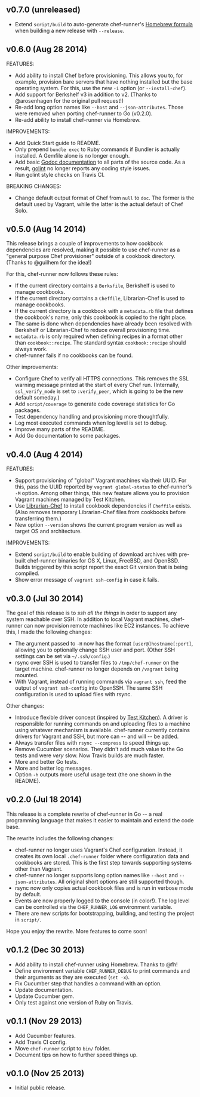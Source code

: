 ## v0.7.0 (unreleased)

* Extend `script/build` to auto-generate chef-runner's [Homebrew formula] when
  building a new release with `--release`.

[Homebrew formula]: https://github.com/mlafeldt/homebrew-formulas/blob/master/Formula/chef-runner.rb

## v0.6.0 (Aug 28 2014)

FEATURES:

* Add ability to install Chef before provisioning. This allows you to, for
  example, provision bare servers that have nothing installed but the base
  operating system. For this, use the new `-i` option (or `--install-chef`).
* Add support for Berkshelf v3 in addition to v2. (Thanks to @arosenhagen for
  the original pull request!)
* Re-add long option names like `--host` and `--json-attributes`. Those were
  removed when porting chef-runner to Go (v0.2.0).
* Re-add ability to install chef-runner via Homebrew.

IMPROVEMENTS:

* Add Quick Start guide to README.
* Only prepend `bundle exec` to Ruby commands if Bundler is actually installed.
  A Gemfile alone is no longer enough.
* Add basic [Godoc documentation] to all parts of the source code. As a result,
  [golint] no longer reports any coding style issues.
* Run golint style checks on Travis CI.

BREAKING CHANGES:

* Change default output format of Chef from `null` to `doc`. The former is the
  default used by Vagrant, while the latter is the actual default of Chef Solo.

[Godoc documentation]: https://godoc.org/github.com/mlafeldt/chef-runner
[golint]: https://github.com/golang/lint

## v0.5.0 (Aug 14 2014)

This release brings a couple of improvements to how cookbook dependencies are
resolved, making it possible to use chef-runner as a "general purpose Chef
provisioner" outside of a cookbook directory. (Thanks to @guilhem for the idea!)

For this, chef-runner now follows these rules:

* If the current directory contains a `Berksfile`, Berkshelf is used to manage
  cookbooks.
* If the current directory contains a `Cheffile`, Librarian-Chef is used to
  manage cookbooks.
* If the current directory is a cookbook with a `metadata.rb` file that defines
  the cookbook's name, only this cookbook is copied to the right place.
* The same is done when dependencies have already been resolved with Berkshelf
  or Librarian-Chef to reduce overall provisioning time.
* `metadata.rb` is only required when defining recipes in a format other than
  `cookbook::recipe`. The standard syntax `cookbook::recipe` should always work.
* chef-runner fails if no cookbooks can be found.

Other improvements:

* Configure Chef to verify all HTTPS connections. This removes the SSL warning
  message printed at the start of every Chef run. (Internally, `ssl_verify_mode`
  is set to `:verify_peer`, which is going to be the new default someday.)
* Add `script/coverage` to generate code coverage statistics for Go packages.
* Test dependency handling and provisioning more thoughtfully.
* Log most executed commands when log level is set to debug.
* Improve many parts of the README.
* Add Go documentation to some packages.

## v0.4.0 (Aug 4 2014)

FEATURES:

* Support provisioning of "global" Vagrant machines via their UUID. For this,
  pass the UUID reported by `vagrant global-status` to chef-runner's `-M`
  option. Among other things, this new feature allows you to provision Vagrant
  machines managed by Test Kitchen.
* Use [Librarian-Chef] to install cookbook dependencies if `Cheffile` exists.
  (Also removes temporary Librarian-Chef files from cookbooks before
  transferring them.)
* New option `--version` shows the current program version as well as target OS
  and architecture.

IMPROVEMENTS:

* Extend `script/build` to enable building of download archives with pre-built
  chef-runner binaries for OS X, Linux, FreeBSD, and OpenBSD. Builds triggered
  by this script report the exact Git version that is being compiled.
* Show error message of `vagrant ssh-config` in case it fails.

[Librarian-Chef]: https://github.com/applicationsonline/librarian-chef

## v0.3.0 (Jul 30 2014)

The goal of this release is to *ssh all the things* in order to support any
system reachable over SSH. In addition to local Vagrant machines, chef-runner
can now provision remote machines like EC2 instances. To achieve this, I made
the following changes:

* The argument passed to `-H` now has the format `[user@]hostname[:port]`,
  allowing you to optionally change SSH user and port. (Other SSH settings can
  be set via  `~/.ssh/config`.)
* rsync over SSH is used to transfer files to `/tmp/chef-runner` on the target
  machine. chef-runner no longer depends on `/vagrant` being mounted.
* With Vagrant, instead of running commands via `vagrant ssh`, feed the output
  of `vagrant ssh-config` into OpenSSH. The same SSH configuration is used to
  upload files with rsync.

Other changes:

* Introduce flexible driver concept (inspired by [Test Kitchen]). A driver is
  responsible for running commands on and uploading files to a machine using
  whatever mechanism is available. chef-runner currently contains drivers for
  Vagrant and SSH, but more can -- and will -- be added.
* Always transfer files with `rsync --compress` to speed things up.
* Remove Cucumber scenarios. They didn't add much value to the Go tests and were
  *very* slow. Now Travis builds are much faster.
* More and better Go tests.
* More and better log messages.
* Option `-h` outputs more useful usage text (the one shown in the README).

[Test Kitchen]: https://github.com/test-kitchen/test-kitchen

## v0.2.0 (Jul 18 2014)

This release is a complete rewrite of chef-runner in Go -- a real programming
language that makes it easier to maintain and extend the code base.

The rewrite includes the following changes:

* chef-runner no longer uses Vagrant's Chef configuration. Instead, it creates
  its own local `.chef-runner` folder where configuration data and cookbooks are
  stored. This is the first step towards supporting systems other than Vagrant.
* chef-runner no longer supports long option names like `--host` and
  `--json-attributes`. All original short options are still supported though.
* rsync now only copies actual cookbook files and is run in verbose mode by
  default.
* Events are now properly logged to the console (in color!). The log level can
  be controlled via the `CHEF_RUNNER_LOG` environment variable.
* There are new scripts for bootstrapping, building, and testing the project in
  `script/`.

Hope you enjoy the rewrite. More features to come soon!

## v0.1.2 (Dec 30 2013)

* Add ability to install chef-runner using Homebrew. Thanks to @fh!
* Define environment variable `CHEF_RUNNER_DEBUG` to print commands and their
  arguments as they are executed (`set -x`).
* Fix Cucumber step that handles a command with an option.
* Update documentation.
* Update Cucumber gem.
* Only test against one version of Ruby on Travis.

## v0.1.1 (Nov 29 2013)

* Add Cucumber features.
* Add Travis CI config.
* Move `chef-runner` script to `bin/` folder.
* Document tips on how to further speed things up.

## v0.1.0 (Nov 25 2013)

* Initial public release.
